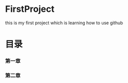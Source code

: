 # FirstProject
this is my first project which is learning how to use github


# 目录
### 第一章



### 第二章
